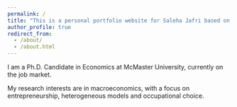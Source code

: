 ```yaml
---
permalink: /
title: "This is a personal portfolio website for Saleha Jafri based on the Academic.guthub.io theme"
author_profile: true
redirect_from: 
  - /about/
  - /about.html
---
```


I am a Ph.D. Candidate in Economics at McMaster University, currently on the job market.

My research interests are in macroeconomics, with a focus on entrepreneurship, heterogeneous models and  occupational choice.
